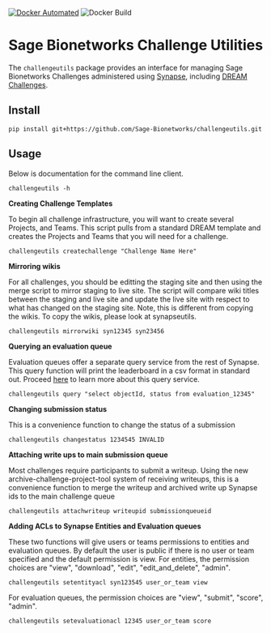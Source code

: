[![Docker Automated](https://img.shields.io/docker/automated/sagebionetworks/challengeutils.svg)](https://hub.docker.com/r/sagebionetworks/challengeutils/) ![Docker Build](https://img.shields.io/docker/build/sagebionetworks/challengeutils.svg)  

# Sage Bionetworks Challenge Utilities

The `challengeutils` package provides an interface for managing Sage Bionetworks Challenges administered using [Synapse](https://www.synapse.org), including [DREAM Challenges](http://dreamchallenges.org/).

## Install

```
pip install git+https://github.com/Sage-Bionetworks/challengeutils.git
```

## Usage

Below is documentation for the command line client.

```
challengeutils -h
```

**Creating Challenge Templates**

To begin all challenge infrastructure, you will want to create several Projects, and Teams.  This script pulls from a standard DREAM template and creates the Projects and Teams that you will need for a challenge. 

```
challengeutils createchallenge "Challenge Name Here"
```

**Mirroring wikis**

For all challenges, you should be editting the staging site and then using the merge script to mirror staging to live site.  The script will compare wiki titles between the staging and live site and update the live site with respect to what has changed on the staging site.  Note, this is different from copying the wikis. To copy the wikis, please look at synapseutils.

```
challengeutils mirrorwiki syn12345 syn23456
```

**Querying an evaluation queue**

Evaluation queues offer a separate query service from the rest of Synapse.  This query function will print the leaderboard in a csv format in standard out.  Proceed [here](https://docs.synapse.org/rest/GET/evaluation/submission/query.html) to learn more about this query service.

```
challengeutils query "select objectId, status from evaluation_12345"
```

**Changing submission status**

This is a convenience function to change the status of a submission

```
challengeutils changestatus 1234545 INVALID
```

**Attaching write ups to main submission queue**

Most challenges require participants to submit a writeup.  Using the new archive-challenge-project-tool system of receiving writeups, this is a convenience function to merge the writeup and archived write up Synapse ids to the main challenge queue

```
challengeutils attachwriteup writeupid submissionqueueid
```

**Adding ACLs to Synapse Entities and Evaluation queues**

These two functions will give users or teams permissions to entities and evaluation queues.  By default the user is public if there is no user or team specified and the default permission is view.  For entities, the permission choices are "view", "download", "edit", "edit_and_delete", "admin".  

```
challengeutils setentityacl syn123545 user_or_team view
```

For evaluation queues, the permission choices are "view", "submit", "score", "admin". 

```
challengeutils setevaluationacl 12345 user_or_team score
```
